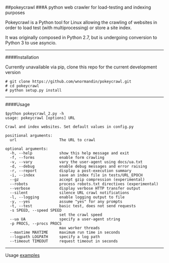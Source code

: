 ##pokeycrawl
###A python web crawler for load-testing and indexing purposes

Pokeycrawl is a Python tool for Linux allowing the crawling of websites
in order to load test (with multiprocessing) or store a site index.

It was originally composed in Python 2.7, but is undergoing conversion
to Python 3 to use asyncio.

---
####Installation

Currently unavailable via pip, clone this repo for the current development version

```
# git clone https://github.com/wnormandin/pokeycrawl.git
# cd pokeycrawl
# python setup.py install
```
---
####Usage
```
$python pokeycrawl_2.py -h
usage: pokeycrawl [options] URL

Crawl and index websites. Set default values in config.py

positional arguments:
  url                   The URL to crawl

optional arguments:
  -h, --help            show this help message and exit
  -f, --forms           enable form crawling
  -v, --vary            vary the user-agent using docs/ua.txt
  -d, --debug           enable debug messages and error raising
  -r, --report          display a post-execution summary
  -i, --index           save an index file in tests/URL_EPOCH
  --gz                  accept gzip compression (experimental)
  --robots              process robots.txt directives (experimental)
  --verbose             display verbose HTTP transfer output
  --silent              silence URL crawl notifications
  -l, --logging         enable logging output to file
  -y, --yes             assume "yes" for any prompts
  -t, --test            basic test, does not send requests
  -s SPEED, --speed SPEED
                        set the crawl speed
  --ua UA               specify a user-agent string
  -p PROCS, --procs PROCS
                        max worker threads
  --maxtime MAXTIME     maximum run time in seconds
  --logpath LOGPATH     specify a log path
  --timeout TIMEOUT     request timeout in seconds
```
---
Usage [examples](./EXAMPLES.md)
